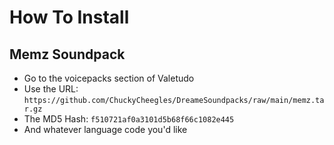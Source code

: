 # How To Install
## Memz Soundpack
- Go to the voicepacks section of Valetudo
- Use the URL: ```https://github.com/ChuckyCheegles/DreameSoundpacks/raw/main/memz.tar.gz```
- The MD5 Hash: ```f510721af0a3101d5b68f66c1082e445```
- And whatever language code you'd like

